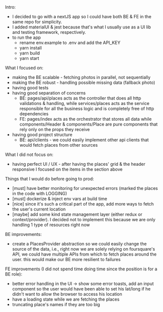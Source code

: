 Intro: 
- I decided to go with a nextJS app so I could have both BE & FE in the same repo for simplicity. 
- I added materialUI & jest because that's what I usually use as a UI lib and testing framework, respectively. 
- to run the app  
  - rename env.example to .env and add the API_KEY 
  - yarn install
  - yarn build
  - yarn start

What I focused on: 
- making the BE scalable - fetching photos in parallel, not sequentially 
- making the BE robust - handling possible missing data (fallback photo) 
- having good tests 
- having good separation of concerns 
  - BE: pages/api/places acts as the controller that does all http validations & handling, while services/places acts as the service responsible for all the business logic and is completely free of http dependencies 
  - FE: pages/index acts as the orchestrator that stores all data while components/Header & components/Place are pure components that rely only on the props they receive
- having good project structure 
  - BE: api/clients - we could easily implement other api clients that would fetch places from other sources 

What I did not focus on: 
- having perfect UI / UX - after having the places' grid & the header responsive I focused on the items in the section above 

Things that I would do before going to prod: 
- [must] have better monitoring for unexpected errors (marked the places in the code with LOGGING) 
- [must] dockerize & inject env vars at build time 
- [nice] since it's such a critical part of the app, add more ways to fetch the user's current location 
- [maybe] add some kind state management layer (either redux or context/provider). I decided not to implement this because we are only handling 1 type of resources right now 

BE improvements:  
- create a PlacesProvider abstraction so we could easily change the source of the data, i.e., right now we are solely relying on foursquare's API, we could have multiple APIs from which to fetch places around the user. this would make our BE more resilient to failures 

FE improvements (I did not spend time doing time since the position is for a BE role): 
- better error handling in the UI -> show some error toasts, add an input component so the user would have been able to set his lat/long if he didn't want to allow the browser to access his location 
- have a loading state while we are fetching the places 
- truncating place's names if they are too big 
